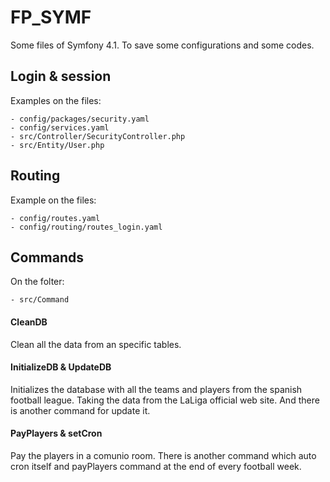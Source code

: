 # FP_SYMF


Some files of Symfony 4.1. To save some configurations and some codes.


## Login & session

Examples on the files:

    - config/packages/security.yaml
    - config/services.yaml
    - src/Controller/SecurityController.php
    - src/Entity/User.php

## Routing

Example on the files:

    - config/routes.yaml
    - config/routing/routes_login.yaml

## Commands

On the folter: 

    - src/Command

#### CleanDB

Clean all the data from an specific tables.

#### InitializeDB & UpdateDB

Initializes the database with all the teams and players from the spanish football league. Taking the data from the LaLiga official web site.
And there is another command for update it.

#### PayPlayers & setCron

Pay the players in a comunio room. 
There is another command which auto cron itself and payPlayers command at the end of every football week.